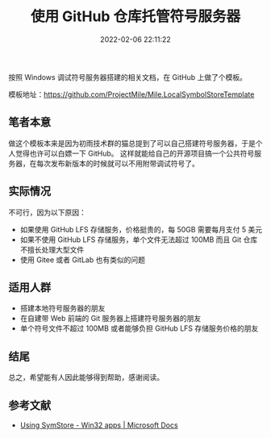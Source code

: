 ﻿---
title: 使用 GitHub 仓库托管符号服务器
date: 2022-02-06 22:11:22
categories:
- [技术, Windows, Windows 应用, 开发, 体验]
tags:
- 技术
- Windows
- Windows 应用
- 开发
- 体验
---

按照 Windows 调试符号服务器搭建的相关文档，在 GitHub 上做了个模板。

模板地址：https://github.com/ProjectMile/Mile.LocalSymbolStoreTemplate

## 笔者本意

做这个模板本来是因为初雨技术群的猫总提到了可以自己搭建符号服务器，于是个人觉得也许可以白嫖一下 GitHub。
这样就能给自己的开源项目搞一个公共符号服务器，在每次发布新版本的时候就可以不用附带调试符号了。

## 实际情况

不可行，因为以下原因：

- 如果使用 GitHub LFS 存储服务，价格挺贵的，每 50GB 需要每月支付 5 美元
- 如果不使用 GitHub LFS 存储服务，单个文件无法超过 100MB 而且 Git 仓库不擅长处理大型文件
- 使用 Gitee 或者 GitLab 也有类似的问题

## 适用人群

- 搭建本地符号服务器的朋友
- 在自建带 Web 前端的 Git 服务器上搭建符号服务器的朋友
- 单个符号文件不超过 100MB 或者能够负担 GitHub LFS 存储服务价格的朋友

## 结尾

总之，希望能有人因此能够得到帮助，感谢阅读。

## 参考文献

- [Using SymStore - Win32 apps | Microsoft Docs](https://docs.microsoft.com/en-us/windows/win32/debug/using-symstore)
